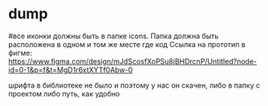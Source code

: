 # dump
#все иконки должны быть в папке icons. Папка должна быть расположена в одном и том же месте где код
Ссылка на прототип в фигме: https://www.figma.com/design/mJdScosfXoPSu8jBHDrcnP/Untitled?node-id=0-1&p=f&t=MgD1r6xtXYTf0Abw-0 

шрифта в библиотеке не было и поэтому у нас он скачен, либо в папку с проектом либо путь, как удобно
